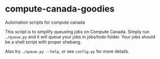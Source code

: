# compute-canada-goodies
Automation scripts for compute canada

This script is to simplify queueing jobs on Compute Canada.
Simply run `./queue.py` and it will queue your jobs in jobs/todo folder.
Your jobs should be a shell script with proper shebang.

Also try `./queue.py --help`, or see `config.py` for more details.
